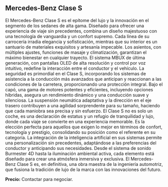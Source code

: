 ## Mercedes-Benz Clase S

El Mercedes-Benz Clase S es el epítome del lujo y la innovación en el segmento de los sedanes de alta gama. Diseñado para ofrecer una experiencia de viaje sin precedentes, combina un diseño majestuoso con una tecnología de vanguardia y un confort supremo. Cada línea de su carrocería irradia elegancia y sofisticación, mientras que su interior es un santuario de materiales exquisitos y artesanía impecable. Los asientos, con múltiples ajustes, funciones de masaje y climatización, garantizan el máximo bienestar en cualquier trayecto. El sistema MBUX de última generación, con pantallas OLED de alta resolución y control por voz intuitivo, redefine la interacción entre el conductor y el vehículo. La seguridad es primordial en el Clase S, incorporando los sistemas de asistencia a la conducción más avanzados que anticipan y reaccionan a las condiciones de la carretera, proporcionando una protección integral. Bajo el capó, una gama de motores potentes y eficientes, incluyendo opciones híbridas, asegura un rendimiento dinámico y una conducción suave y silenciosa. La suspensión neumática adaptativa y la dirección en el eje trasero contribuyen a una agilidad sorprendente para su tamaño, haciendo que cada maniobra sea precisa y sin esfuerzo. El Clase S no es solo un coche, es una declaración de estatus y un refugio de tranquilidad y lujo, donde cada viaje se convierte en una experiencia memorable. Es la elección perfecta para aquellos que exigen lo mejor en términos de confort, tecnología y prestigio, consolidando su posición como el referente en su categoría. La integración de la inteligencia artificial en sus sistemas permite una personalización sin precedentes, adaptándose a las preferencias del conductor y anticipando sus necesidades. Desde el sistema de sonido Burmester 4D hasta la iluminación ambiental activa, cada elemento está diseñado para crear una atmósfera inmersiva y exclusiva. El Mercedes-Benz Clase S es, en definitiva, una obra maestra de la ingeniería automotriz, que fusiona la tradición de lujo de la marca con las innovaciones del futuro.

**Precio:** Contactar para negociar.

